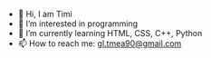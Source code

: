 - 👋 Hi, I am Timi
- 👀 I’m interested in programming
- 🌱 I’m currently learning HTML, CSS, C++, Python
- 📫 How to reach me: gl.tmea90@gmail.com

